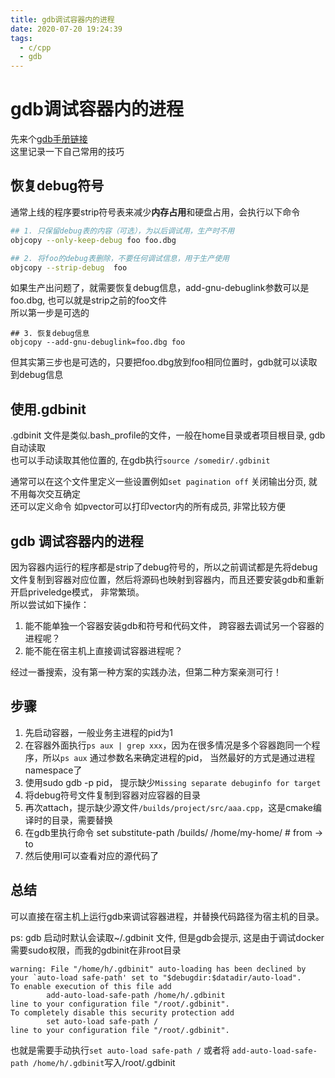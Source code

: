 ```yaml
---
title: gdb调试容器内的进程
date: 2020-07-20 19:24:39
tags:
  - c/cpp
  - gdb
---
```


# gdb调试容器内的进程 

先来个[gdb手册链接](https://undo.io/resources/cppcon-2015-greg-law-give-me-15-minutes-ill-change/)  
这里记录一下自己常用的技巧

## 恢复debug符号

通常上线的程序要strip符号表来减少**内存占用**和硬盘占用，会执行以下命令
```bash
## 1. 只保留debug表的内容（可选），为以后调试用，生产时不用
objcopy --only-keep-debug foo foo.dbg

## 2. 将foo的debug表删除，不要任何调试信息，用于生产使用
objcopy --strip-debug  foo 

```

如果生产出问题了，就需要恢复debug信息，add-gnu-debuglink参数可以是foo.dbg, 也可以就是strip之前的foo文件  
所以第一步是可选的 

```
## 3. 恢复debug信息
objcopy --add-gnu-debuglink=foo.dbg foo
```

但其实第三步也是可选的，只要把foo.dbg放到foo相同位置时，gdb就可以读取到debug信息

## 使用.gdbinit

.gdbinit 文件是类似.bash_profile的文件，一般在home目录或者项目根目录, gdb 自动读取    
也可以手动读取其他位置的, 在gdb执行`source /somedir/.gdbinit`

通常可以在这个文件里定义一些设置例如`set pagination off` 关闭输出分页, 就不用每次交互确定  
还可以定义命令 如pvector可以打印vector内的所有成员, 非常比较方便

## gdb 调试容器内的进程

因为容器内运行的程序都是strip了debug符号的，所以之前调试都是先将debug文件复制到容器对应位置，然后将源码也映射到容器内，而且还要安装gdb和重新开启priveledge模式， 非常繁琐。   
所以尝试如下操作：  
1. 能不能单独一个容器安装gdb和符号和代码文件， 跨容器去调试另一个容器的进程呢？ 
2. 能不能在宿主机上直接调试容器进程呢？   

经过一番搜索，没有第一种方案的实践办法，但第二种方案亲测可行！

## 步骤

1. 先启动容器，一般业务主进程的pid为1  
2. 在容器外面执行`ps aux | grep xxx`，因为在很多情况是多个容器跑同一个程序，所以`ps aux` 通过参数名来确定进程的pid， 当然最好的方式是通过进程namespace了 
2. 使用sudo gdb -p pid， 提示缺少`Missing separate debuginfo for target`
5. 将debug符号文件复制到容器对应容器的目录
4. 再次attach，提示缺少源文件`/builds/project/src/aaa.cpp`，这是cmake编译时的目录，需要替换
3. 在gdb里执行命令 set substitute-path /builds/ /home/my-home/  # from -> to
6. 然后使用l可以查看对应的源代码了


## 总结

可以直接在宿主机上运行gdb来调试容器进程，并替换代码路径为宿主机的目录。 

ps: gdb 启动时默认会读取~/.gdbinit 文件, 但是gdb会提示, 这是由于调试docker需要sudo权限，而我的gdbinit在非root目录

```
warning: File "/home/h/.gdbinit" auto-loading has been declined by your `auto-load safe-path' set to "$debugdir:$datadir/auto-load".                                                        
To enable execution of this file add                                                                                                                                                          
        add-auto-load-safe-path /home/h/.gdbinit                                                                                                                                            
line to your configuration file "/root/.gdbinit".                                                                                                                                             
To completely disable this security protection add                                                                                                                                            
        set auto-load safe-path /                                                                                                                                                             
line to your configuration file "/root/.gdbinit".                                                                                                                                             
```

也就是需要手动执行` set auto-load safe-path / ` 或者将 `add-auto-load-safe-path /home/h/.gdbinit`写入/root/.gdbinit 

